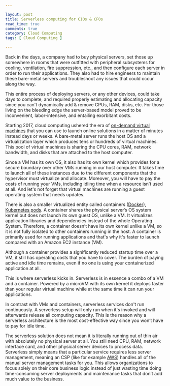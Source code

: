 ```yaml
---

layout: post
title: Serverless computing for CIOs & CFOs
read_time: true
comments: true
category: Cloud Computing
tags: [ Cloud Computing ]

---
```

 
Back in the days, a company had to buy physical servers, set those up somewhere in rooms that were outfitted with peripheral subsystems for cooling, ventilation, fire suppression, etc., and then configure each server in order to run their applications. They also had to hire engineers to maintain these bare-metal servers and troubleshoot any issues that could occur along the way.
 
This entire process of deploying servers, or any other devices, could take days to complete, and required properly estimating and allocating capacity since you can't dynamically add & remove CPUs, RAM, disks, etc. For those living on the bleeding edge the server-based model proved to be inconvenient, labor-intensive, and entailing exorbitant costs.
 
Starting 2017, cloud computing ushered the era of [on-demand virtual machines](https://aws.amazon.com/ec2/) that you can use to launch online solutions in a matter of minutes instead days or weeks. A bare-metal server runs the host OS and a virtualization layer which produces tens or hundreds of virtual machines. This pool of virtual machines is sharing the CPU cores, RAM, network bandwidth, and disks that are attached to the host computer. 

Since a VM has its own OS, it also has its own kernel which provides for a secure boundary over other VMs running in our host computer. It takes time to launch all of these instances due to the different components that the hypervisor must virtualize and allocate. Moreover, you will have to pay the costs of running your VMs, including idling time when a resource isn’t used at all. And let's not forget that virtual machines are running a guest operating system that needs updates.
 
There is also a smaller virtualized entity called containers ([Docker](https://www.docker.com/)), [Kubernetes pods](https://kubernetes.io/docs/concepts/workloads/pods/). A container shares the physical server’s OS system kernel but does not launch its own guest OS, unlike a VM. It virtualizes application libraries and dependencies instead of the whole Operating System. Therefore, a container doesn’t have its own kernel unlike a VM, so it is not fully isolated to other containers running in the host. A container is primarily used for running applications and that's why it's faster to launch compared with an Amazon EC2 instance (VM).

Although a container provides a significantly reduced startup time over a VM, it still has operating costs that you have to cover. The burden of paying active and idle time remains, even if no one is using your containerized application at all.

This is where serverless kicks in. Serverless is in essence a combo of a VM and a container. Powered by a microVM with its own kernel it deploys faster than your regular virtual machine while at the same time it can run your applications.

In contrast with VMs and containers, serverless services don't run continuously. A serverless setup will only run when it's invoked and will afterwards release all computing capacity. This is the reason why a serverless architecture is the most cost-effective way since you won’t have to pay for idle time.

The serverless solution does not mean it is literally running out of thin air with absolutely no physical server at all. You still need CPU, RAM, network interface card, and other physical server devices to process data. Serverless simply means that a particular service requires less server management, meaning an CSP (like for example [AWS](https://aws.amazon.com/serverless/)) handles all of the manual server management tasks for you. This allows organizations to focus solely on their core business logic instead of just wasting time doing time-consuming server deployments and maintenance tasks that don’t add much value to the business.
